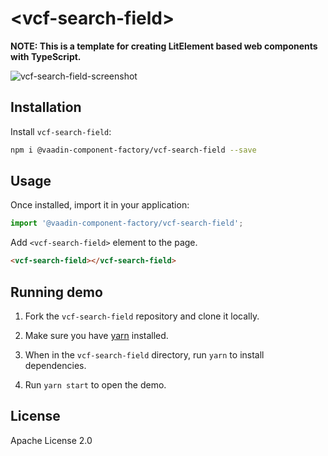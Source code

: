 # &lt;vcf-search-field&gt;

**NOTE: This is a template for creating LitElement based web components with TypeScript.**



<!--
[![npm version](https://badgen.net/npm/v/@vaadin-component-factory/vcf-search-field)](https://www.npmjs.com/package/@vaadin-component-factory/vcf-search-field) [![Published on Vaadin Directory](https://img.shields.io/badge/Vaadin%20Directory-published-00b4f0.svg)](https://vaadin.com/directory/component/vaadin-component-factoryvcf-search-field)

Search field.
-->

![vcf-search-field-screenshot](https://user-images.githubusercontent.com/3392815/99876883-a41f3f00-2c02-11eb-81ab-b99c512ebf79.png)

<!--
[Live demo ↗](https://vcf-search-field.netlify.com) | [API documentation ↗](https://vcf-search-field.netlify.com/api/#/elements/Vaadin.VcfSearchField)
-->

## Installation

Install `vcf-search-field`:

```sh
npm i @vaadin-component-factory/vcf-search-field --save
```

## Usage

Once installed, import it in your application:

```js
import '@vaadin-component-factory/vcf-search-field';
```

Add `<vcf-search-field>` element to the page.

```html
<vcf-search-field></vcf-search-field>
```

## Running demo

1. Fork the `vcf-search-field` repository and clone it locally.

1. Make sure you have [yarn](https://yarnpkg.com/) installed.

1. When in the `vcf-search-field` directory, run `yarn` to install dependencies.

1. Run `yarn start` to open the demo.

<!--
## Server-side API

This is the client-side (LitElement) web component. If you are looking for the server-side (Java) API for the Vaadin Platform, it can be found here: [VcfSearchField](https://vaadin.com/directory/component/VcfSearchField)
-->

## License

Apache License 2.0
